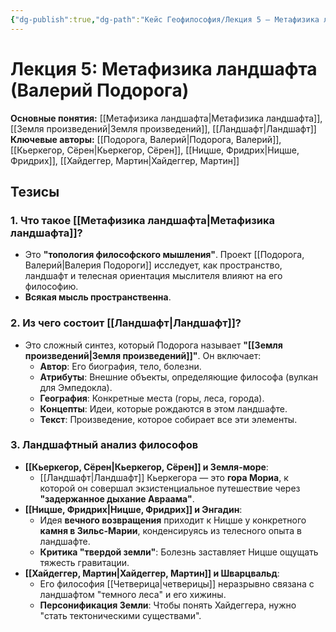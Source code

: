 ```yaml
---
{"dg-publish":true,"dg-path":"Кейс Геофилософия/Лекция 5 – Метафизика ландшафта","permalink":"/kejs-geofilosofiya/lekcziya-5-metafizika-landshafta/"}
---
```


# Лекция 5: Метафизика ландшафта (Валерий Подорога)

**Основные понятия:** [[Метафизика ландшафта\|Метафизика ландшафта]], [[Земля произведений\|Земля произведений]], [[Ландшафт\|Ландшафт]]
**Ключевые авторы:** [[Подорога, Валерий\|Подорога, Валерий]], [[Кьеркегор, Сёрен\|Кьеркегор, Сёрен]], [[Ницше, Фридрих\|Ницше, Фридрих]], [[Хайдеггер, Мартин\|Хайдеггер, Мартин]]

## Тезисы

### 1. Что такое [[Метафизика ландшафта\|Метафизика ландшафта]]?
- Это **"топология философского мышления"**. Проект [[Подорога, Валерий\|Валерия Подороги]] исследует, как пространство, ландшафт и телесная ориентация мыслителя влияют на его философию.
- **Всякая мысль пространственна**.

### 2. Из чего состоит [[Ландшафт\|Ландшафт]]?
- Это сложный синтез, который Подорога называет **"[[Земля произведений\|Земля произведений]]"**. Он включает:
    - **Автор**: Его биография, тело, болезни.
    - **Атрибуты**: Внешние объекты, определяющие философа (вулкан для Эмпедокла).
    - **География**: Конкретные места (горы, леса, города).
    - **Концепты**: Идеи, которые рождаются в этом ландшафте.
    - **Текст**: Произведение, которое собирает все эти элементы.

### 3. Ландшафтный анализ философов
- **[[Кьеркегор, Сёрен\|Кьеркегор, Сёрен]] и Земля-море**:
    - [[Ландшафт\|Ландшафт]] Кьеркегора — это **гора Мориа**, к которой он совершал экзистенциальное путешествие через **"задержанное дыхание Авраама"**.
- **[[Ницше, Фридрих\|Ницше, Фридрих]] и Энгадин**:
    - Идея **вечного возвращения** приходит к Ницше у конкретного **камня в Зильс-Марии**, конденсируясь из телесного опыта в ландшафте.
    - **Критика "твердой земли"**: Болезнь заставляет Ницше ощущать тяжесть гравитации.
- **[[Хайдеггер, Мартин\|Хайдеггер, Мартин]] и Шварцвальд**:
    - Его философия [[Четверица\|четверицы]] неразрывно связана с ландшафтом "темного леса" и его хижины.
    - **Персонификация Земли**: Чтобы понять Хайдеггера, нужно "стать тектоническими существами".
